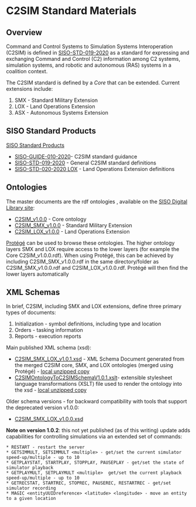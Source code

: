 # C2SIM Standard Materials

## Overview

Command and Control Systems to Simulation Systems Interoperation (C2SIM) is defined in [SISO-STD-019-2020](https://www.sisostds.org/DigitalLibrary.aspx?Command=Core_Download&EntryId=51765) 
as a standard for expressing
and  exchanging  Command  and  Control  (C2)  information  among  C2  systems,  simulation  systems,  and
robotic and autonomous (RAS) systems in a coalition context.  

The C2SIM standard is defined by a *Core* that can be extended. Current extensions include:
1. SMX - Standard Military Extension
1. LOX - Land Operations Extension
1. ASX - Autonomous Systems Extension

## SISO Standard Products

[SISO Standard Products](https://www.sisostds.org/DigitalLibrary.aspx?EntryId=51761)
* [SISO-GUIDE-010-2020](https://www.sisostds.org/DigitalLibrary.aspx?Command=Core_Download&EntryId=51762)- C2SIM standard guidance
* [SISO-STD-019-2020](https://www.sisostds.org/DigitalLibrary.aspx?Command=Core_Download&EntryId=51765) - General C2SIM standard definitions
* [SISO-STD-020-2020 LOX](https://www.sisostds.org/DigitalLibrary.aspx?Command=Core_Download&EntryId=51764) - Land Operations Extension definitions

## Ontologies

The master documents are the rdf ontologies , available on the [SISO Digital Library site](https://www.sisostds.org/DigitalLibrary.aspx?EntryId=51848):
* [C2SIM_v1.0.0](https://www.sisostds.org/DigitalLibrary.aspx?Command=Core_Download&EntryId=51850) - Core ontology
* [C2SIM_SMX_v1.0.0](https://www.sisostds.org/DigitalLibrary.aspx?Command=Core_Download&EntryId=51851) - Standard Military Extension
* [C2SIM_LOX_v1.0.0](https://www.sisostds.org/DigitalLibrary.aspx?Command=Core_Download&EntryId=51852) - Land Operations Extension

[Protégé](https://protege.stanford.edu/) can be used to browse these ontologies. The higher ontology layers SMX and LOX require access to the lower layers (for example the Core C2SIM_v1.0.0.rdf). When using Protégé, this can be achieved by including C2SIM_SMX_v1.0.0.rdf in the same directory/folder as C2SIM_SMX_v1.0.0.rdf and C2SIM_LOX_v1.0.0.rdf. Protégé will then find the lower layers automatically

## XML Schemas

In brief, C2SIM, including SMX and LOX extensions, define three primary types of documents:
1. Initialization - symbol definitions, including type and location
1. Orders - tasking information
1. Reports - execution reports

Main published XML schema (xsd):
* [C2SIM_SMX_LOX_v1.0.1.xsd](https://www.sisostds.org/DigitalLibrary.aspx?Command=Core_Download&EntryId=53123) -  XML Schema Document generated from the merged C2SIM core, SMX, and LOX ontologies (merged using Protégé) - [local unzipped copy](https://github.com/hyssostech/OpenC2SIM.github.io/blob/4ad6ccd41d12b0003a78f6c03ef7cbc157e699c1/Standard/C2SIM/Schemas/C2SIM_SMX_LOX_V1.0.1.xsd)
* [C2SIMOntologyToC2SIMSchemaV1.0.1.xslt](https://www.sisostds.org/DigitalLibrary.aspx?Command=Core_Download&EntryId=53123)- extensible stylesheet language transformations (XSLT) file used to render the ontology into the xsd - [local unzipped copy](https://github.com/hyssostech/OpenC2SIM.github.io/blob/4ad6ccd41d12b0003a78f6c03ef7cbc157e699c1/Standard/C2SIM/Schemas/C2SIMOntologyToC2SIMSchemaV1.0.1.xslt)

Older schema versions - for backward compatibility with tools that support the deprecated version v1.0.0:
* [C2SIM_SMX_LOX_v1.0.0.xsd](Schemas/C2SIM_SMX_LOX_v1.0.0.xsd)

**Note on version 1.0.2**: this not yet published (as of this writing) update adds capabilities for controlling simulations via an extended set of commands:

    * RESTART - restart the server 
    * GETSIMMULT, SETSIMMULT <multiple> - get/set the current simulator speed-up/multiple - up to 10
    * GETPLAYSTAT, STARTPLAY, STOPPLAY, PAUSEPLAY - get/set the state of simulator playback
    * GETPLAYMULT, SETPLAYMULT <multiple>  get/set the current playback speed-up/multiple - up to 10
    * GETRECSTAT, STARTREC, STOPREC, PAUSEREC, RESTARTREC - get/set simulator recording
    * MAGIC <entityUUIDreference> <latitude> <longitude> - move an entity to a given location 
